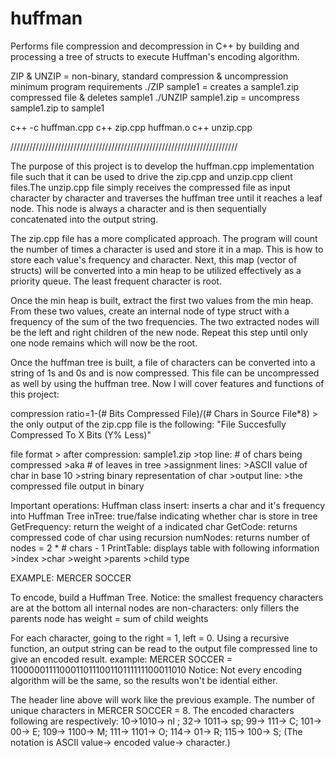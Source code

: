 # huffman
Performs file compression and decompression in C++ by building and processing a tree of structs to execute Huffman's encoding algorithm.

ZIP & UNZIP = non-binary, standard compression & uncompression
              minimum program requirements
./ZIP sample1 = creates a sample1.zip compressed file & deletes sample1
./UNZIP sample1.zip = uncompress sample1.zip to sample1

c++ -c huffman.cpp
c++ zip.cpp huffman.o
c++ unzip.cpp

////////////////////////////////////////////////////////////////////////

The purpose of this project is to develop the huffman.cpp implementation
file such that it can be used to drive the zip.cpp and unzip.cpp client
files.The unzip.cpp file simply receives the compressed file as input
character by character and traverses the huffman tree until it reaches
a leaf node. This node is always a character and is then sequentially
concatenated into the output string.

The zip.cpp file has a more complicated approach. The program will
count the number of times a character is used and store it in a map.
This is how to store each value's frequency and character. Next,
this map (vector of structs) will be converted into a min heap to be 
utilized effectively as a priority queue. The least frequent character
is root.

Once the min heap is built, extract the first two values from the min
heap. From these two values, create an internal node of type struct
with a frequency of the sum of the two frequencies. The two extracted
nodes will be the left and right children of the new node. Repeat
this step until only one node remains which will now be the root.

Once the huffman tree is built, a file of characters can be converted
into a string of 1s and 0s and is now compressed. This file can be
uncompressed as well by using the huffman tree. Now I will cover
features and functions of this project:

compression ratio=1-(# Bits Compressed File)/(# Chars in Source File*8)
	> the only output of the zip.cpp file is the following:
	   "File Succesfully Compressed To X Bits (Y% Less)"

file format
	> after compression: sample1.zip
		>top line: # of chars being compressed
			>aka # of leaves in tree
		>assignment lines:
			>ASCII value of char in base 10
			>string binary representation of char
		>output line:
			>the compressed file output in binary
		
Important operations: Huffman class
	insert: inserts a char and it's frequency into Huffman Tree
	inTree: true/false indicating whether char is store in tree
	GetFrequency: return the weight of a indicated char
	GetCode: returns compressed code of char using recursion
	numNodes: returns number of nodes = 2 * # chars - 1
	PrintTable: displays table with following information
		>index
		>char
		>weight
		>parents
		>child type

EXAMPLE: 	MERCER SOCCER

To encode, build a Huffman Tree.
Notice: 
	the smallest frequency characters are at the bottom
	all internal nodes are non-characters: only fillers
	the parents node has weight = sum of child weights

For each character, going to the right = 1, left = 0.
Using a recursive function, an output string can be read to the
output file compressed line to give an encoded result.
example: MERCER SOCCER = 1100000111100011011100110111111100011010
Notice:
	Not every encoding algorithm will be the same, so the
	results won't be idential either.

The header line above will work like the previous example.
The number of unique characters in MERCER SOCCER = 8.
The encoded characters following are respectively:
10->1010->		nl ;
32-> 1011->		sp;
99-> 111->		C;
101-> 00->		E;
109-> 1100->	M;
111-> 1101->	O;
114-> 01->		R;
115-> 100->		S;
(The notation is ASCII value-> encoded value-> character.)
 
